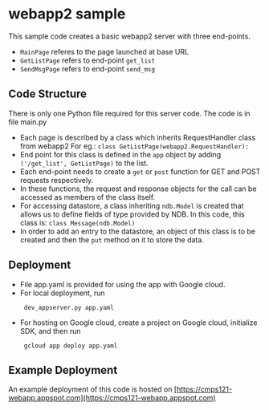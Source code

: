 # webapp2 sample

This sample code creates a basic webapp2 server with three end-points.

* `MainPage` referes to the page launched at base URL
* `GetListPage` refers to end-point `get_list`
* `SendMsgPage` refers to end-point `send_msg`

## Code Structure

There is only one Python file required for this server code. The code is in file main.py

* Each page is described by a class which inherits RequestHandler class from 
webapp2 For eg.: `class GetListPage(webapp2.RequestHandler):`
* End point for this class is defined in the `app` object by adding `('/get_list', GetListPage)`
to the list.
* Each end-point needs to create a `get` or `post` function for GET and POST requests respectively.
* In these functions, the request and response objects for the call can be accessed as members of the
class itself.
* For accessing datastore, a class inheriting `ndb.Model` is created that allows us to define fields
of type provided by NDB. In this code, this class is: `class Message(ndb.Model)`
* In order to add an entry to the datastore, an object of this class is to be created and then 
the `put` method on it to store the data.

## Deployment

* File app.yaml is provided for using the app with Google cloud.
* For local deployment, run 
    ```
     dev_appserver.py app.yaml
     ```
* For hosting on Google cloud, create a project on Google cloud, initialize SDK, and then run
    ```
     gcloud app deploy app.yaml
     ```
     
## Example Deployment

An example deployment of this code is hosted on [https://cmps121-webapp.appspot.com](https://cmps121-webapp.appspot.com)